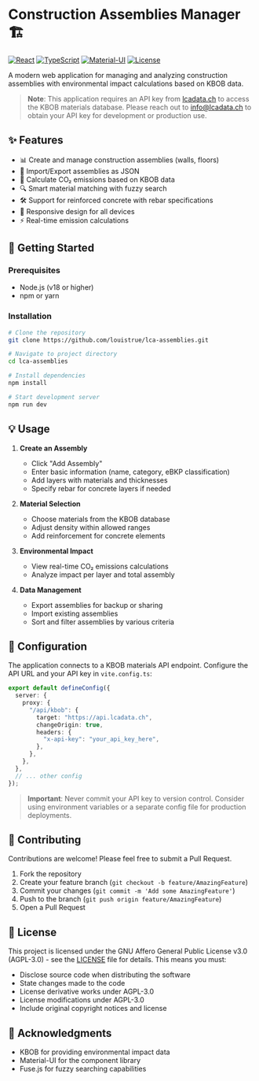 # Construction Assemblies Manager 🏗️

[![React](https://img.shields.io/badge/React-18-blue.svg)](https://reactjs.org/)
[![TypeScript](https://img.shields.io/badge/TypeScript-5.6-blue.svg)](https://www.typescriptlang.org/)
[![Material-UI](https://img.shields.io/badge/MUI-v6-blue.svg)](https://mui.com/)
[![License](https://img.shields.io/badge/license-AGPL--3.0-green.svg)](LICENSE)

A modern web application for managing and analyzing construction assemblies with environmental impact calculations based on KBOB data.

> **Note**: This application requires an API key from [lcadata.ch](https://lcadata.ch) to access the KBOB materials database. Please reach out to [info@lcadata.ch](mailto:info@lcadata.ch) to obtain your API key for development or production use.

## ✨ Features

- 📊 Create and manage construction assemblies (walls, floors)
- 🔄 Import/Export assemblies as JSON
- 🌱 Calculate CO₂ emissions based on KBOB data
- 🔍 Smart material matching with fuzzy search
- 🛠️ Support for reinforced concrete with rebar specifications
- 📱 Responsive design for all devices
- ⚡ Real-time emission calculations

## 🚀 Getting Started

### Prerequisites

- Node.js (v18 or higher)
- npm or yarn

### Installation

```bash
# Clone the repository
git clone https://github.com/louistrue/lca-assemblies.git

# Navigate to project directory
cd lca-assemblies

# Install dependencies
npm install

# Start development server
npm run dev
```

## 💡 Usage

1. **Create an Assembly**

   - Click "Add Assembly"
   - Enter basic information (name, category, eBKP classification)
   - Add layers with materials and thicknesses
   - Specify rebar for concrete layers if needed

2. **Material Selection**

   - Choose materials from the KBOB database
   - Adjust density within allowed ranges
   - Add reinforcement for concrete elements

3. **Environmental Impact**

   - View real-time CO₂ emissions calculations
   - Analyze impact per layer and total assembly

4. **Data Management**
   - Export assemblies for backup or sharing
   - Import existing assemblies
   - Sort and filter assemblies by various criteria

## 🔧 Configuration

The application connects to a KBOB materials API endpoint. Configure the API URL and your API key in `vite.config.ts`:

```typescript
export default defineConfig({
  server: {
    proxy: {
      "/api/kbob": {
        target: "https://api.lcadata.ch",
        changeOrigin: true,
        headers: {
          "x-api-key": "your_api_key_here",
        },
      },
    },
  },
  // ... other config
});
```

> **Important**: Never commit your API key to version control. Consider using environment variables or a separate config file for production deployments.

## 🤝 Contributing

Contributions are welcome! Please feel free to submit a Pull Request.

1. Fork the repository
2. Create your feature branch (`git checkout -b feature/AmazingFeature`)
3. Commit your changes (`git commit -m 'Add some AmazingFeature'`)
4. Push to the branch (`git push origin feature/AmazingFeature`)
5. Open a Pull Request

## 📝 License

This project is licensed under the GNU Affero General Public License v3.0 (AGPL-3.0) - see the [LICENSE](LICENSE) file for details. This means you must:

- Disclose source code when distributing the software
- State changes made to the code
- License derivative works under AGPL-3.0
- License modifications under AGPL-3.0
- Include original copyright notices and license

## 🙏 Acknowledgments

- KBOB for providing environmental impact data
- Material-UI for the component library
- Fuse.js for fuzzy searching capabilities

